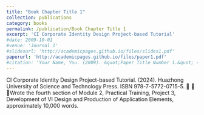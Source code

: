 ```yaml
---
title: "Book Chapter Title 1"
collection: publications
category: books
permalink: /publication/Book Chapter Title 1
excerpt: 'CI Corporate Identity Design Project-based Tutorial'
#date: 2009-10-01
#venue: 'Journal 1'
#slidesurl: 'http://academicpages.github.io/files/slides1.pdf'
paperurl: 'http://academicpages.github.io/files/paper1.pdf'
#citation: 'Your Name, You. (2009). &quot;Paper Title Number 1.&quot; <i>Journal 1</i>. 1(1).'
---
```


CI Corporate Identity Design Project-based Tutorial. (2024). Huazhong University of Science and Technology Press. ISBN 978-7-5772-0715-5. 

	Wrote the fourth section of Module 2, Practical Training, Project 3, Development of VI Design and Production of Application Elements, approximately 10,000 words.

